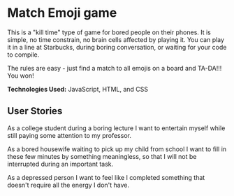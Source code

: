 # Match Emoji game

This is a "kill time" type of game for bored people on their phones. It is simple, no time constrain, no brain cells affected by playing it. You can play it in a line at Starbucks, during boring conversation, or waiting for your code to compile.

The rules are easy - just find a match to all emojis on a board and TA-DA!!! You won! 

**Technologies Used:** JavaScript, HTML, and CSS

## User Stories 

As a college student during a boring lecture I want to entertain myself while still paying some attention to my professor.

As a bored housewife waiting to pick up my child from school I want to fill in these few minutes by something meaningless, so  that I will not be interrupted during an important task.

As a depressed person I want to feel like I completed something that doesn't require all the energy I don't have.